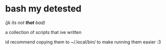 # bash my detested

_(jk its not **that** bad)_

a collection of scripts that ive written

id recommend copying them to ~/.local/bin/ to make running them easier :3
